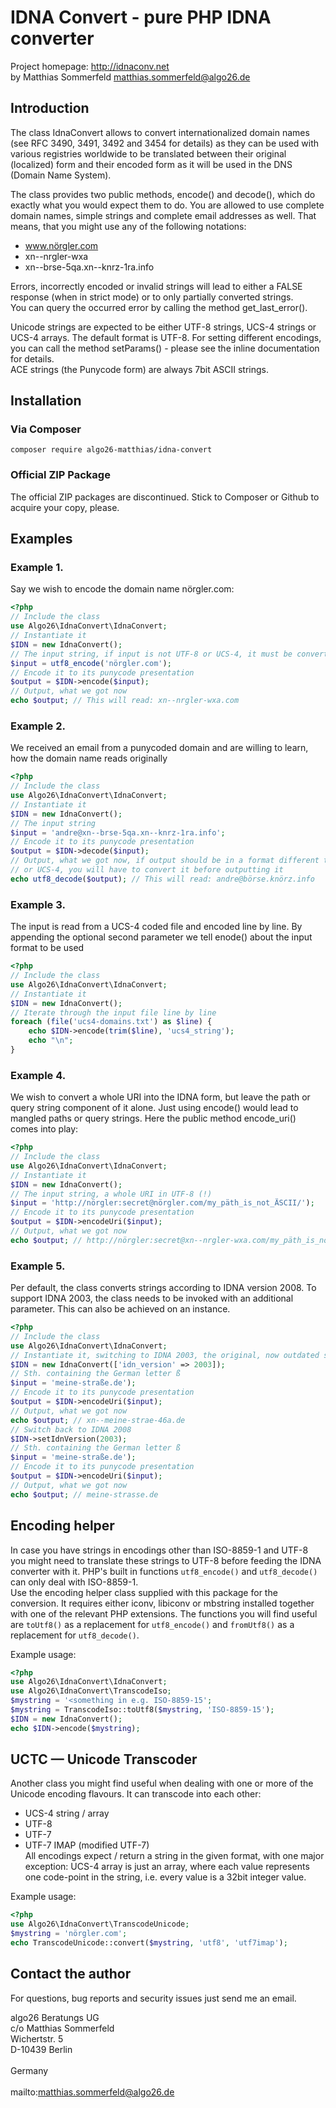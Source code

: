# IDNA Convert - pure PHP IDNA converter

Project homepage: <http://idnaconv.net><br>
by Matthias Sommerfeld <matthias.sommerfeld@algo26.de><br>

## Introduction

The class IdnaConvert allows to convert internationalized domain names (see RFC 3490, 3491, 3492 and 3454 for details) as they can be used with various registries worldwide to be translated between their original (localized) form and their encoded form as it will be used in the DNS (Domain Name System).

The class provides two public methods, encode() and decode(), which do exactly what you would expect them to do. You are allowed to use complete domain names, simple strings and complete email addresses as well. That means, that you might use any of the following notations:

- www.nörgler.com
- xn--nrgler-wxa
- xn--brse-5qa.xn--knrz-1ra.info

Errors, incorrectly encoded or invalid strings will lead to either a FALSE response (when in strict mode) or to only partially converted strings.  
You can query the occurred error by calling the method get_last_error().

Unicode strings are expected to be either UTF-8 strings, UCS-4 strings or UCS-4 arrays. The default format is UTF-8. For setting different encodings, you can call the method setParams() - please see the inline documentation for details.  
ACE strings (the Punycode form) are always 7bit ASCII strings.

## Installation

### Via Composer

```
composer require algo26-matthias/idna-convert
```

### Official ZIP Package

The official ZIP packages are discontinued. Stick to Composer or Github to acquire your copy, please.

## Examples

### Example 1. 

Say we wish to encode the domain name nörgler.com:

```php
<?php  
// Include the class
use Algo26\IdnaConvert\IdnaConvert;
// Instantiate it
$IDN = new IdnaConvert();
// The input string, if input is not UTF-8 or UCS-4, it must be converted before  
$input = utf8_encode('nörgler.com');  
// Encode it to its punycode presentation  
$output = $IDN->encode($input);  
// Output, what we got now  
echo $output; // This will read: xn--nrgler-wxa.com
```


### Example 2. 

We received an email from a punycoded domain and are willing to learn, how the domain name reads originally

```php
<?php  
// Include the class
use Algo26\IdnaConvert\IdnaConvert;
// Instantiate it
$IDN = new IdnaConvert();
// The input string  
$input = 'andre@xn--brse-5qa.xn--knrz-1ra.info';  
// Encode it to its punycode presentation  
$output = $IDN->decode($input);  
// Output, what we got now, if output should be in a format different to UTF-8  
// or UCS-4, you will have to convert it before outputting it  
echo utf8_decode($output); // This will read: andre@börse.knörz.info
```


### Example 3. 

The input is read from a UCS-4 coded file and encoded line by line. By appending the optional second parameter we tell enode() about the input format to be used

```php
<?php  
// Include the class
use Algo26\IdnaConvert\IdnaConvert;
// Instantiate it
$IDN = new IdnaConvert();
// Iterate through the input file line by line  
foreach (file('ucs4-domains.txt') as $line) {  
    echo $IDN->encode(trim($line), 'ucs4_string');  
    echo "\n";  
}
```


### Example 4. 

We wish to convert a whole URI into the IDNA form, but leave the path or query string component of it alone. Just using encode() would lead to mangled paths or query strings. Here the public method encode_uri() comes into play:

```php
<?php  
// Include the class
use Algo26\IdnaConvert\IdnaConvert;
// Instantiate it
$IDN = new IdnaConvert();
// The input string, a whole URI in UTF-8 (!)  
$input = 'http://nörgler:secret@nörgler.com/my_päth_is_not_ÄSCII/');  
// Encode it to its punycode presentation  
$output = $IDN->encodeUri($input);
// Output, what we got now  
echo $output; // http://nörgler:secret@xn--nrgler-wxa.com/my_päth_is_not_ÄSCII/
```


### Example 5. 

Per default, the class converts strings according to IDNA version 2008. To support IDNA 2003, the class needs to be invoked with an additional parameter. This can also be achieved on an instance.

```php
<?php  
// Include the class  
use Algo26\IdnaConvert\IdnaConvert;
// Instantiate it, switching to IDNA 2003, the original, now outdated standard
$IDN = new IdnaConvert(['idn_version' => 2003]);
// Sth. containing the German letter ß  
$input = 'meine-straße.de');  
// Encode it to its punycode presentation  
$output = $IDN->encodeUri($input);  
// Output, what we got now  
echo $output; // xn--meine-strae-46a.de  
// Switch back to IDNA 2008
$IDN->setIdnVersion(2003);
// Sth. containing the German letter ß  
$input = 'meine-straße.de');  
// Encode it to its punycode presentation  
$output = $IDN->encodeUri($input);
// Output, what we got now  
echo $output; // meine-strasse.de
```


## Encoding helper

In case you have strings in encodings other than ISO-8859-1 and UTF-8 you might need to translate these strings to UTF-8 before feeding the IDNA converter with it.
PHP's built in functions `utf8_encode()` and `utf8_decode()` can only deal with ISO-8859-1.  
Use the encoding helper class supplied with this package for the conversion. It requires either iconv, libiconv or mbstring installed together with one of the relevant PHP extensions. The functions you will find useful are
`toUtf8()` as a replacement for `utf8_encode()` and
`fromUtf8()` as a replacement for `utf8_decode()`.

Example usage:

```php
<?php  
use Algo26\IdnaConvert\IdnaConvert;
use Algo26\IdnaConvert\TranscodeIso;
$mystring = '<something in e.g. ISO-8859-15';  
$mystring = TranscodeIso::toUtf8($mystring, 'ISO-8859-15');
$IDN = new IdnaConvert();
echo $IDN->encode($mystring);
```


## UCTC &mdash; Unicode Transcoder

Another class you might find useful when dealing with one or more of the Unicode encoding flavours. It can transcode into each other:
- UCS-4 string / array  
- UTF-8  
- UTF-7  
- UTF-7 IMAP (modified UTF-7)  
All encodings expect / return a string in the given format, with one major exception: UCS-4 array is just an array, where each value represents one code-point in the string, i.e. every value is a 32bit integer value.

Example usage:

```php
<?php  
use Algo26\IdnaConvert\TranscodeUnicode;
$mystring = 'nörgler.com';  
echo TranscodeUnicode::convert($mystring, 'utf8', 'utf7imap');
```


## Contact the author

For questions, bug reports and security issues just send me an email.

algo26 Beratungs UG<br>
c/o Matthias Sommerfeld<br>
Wichertstr. 5<br>
D-10439 Berlin<br>
<br>
Germany<br>
<br>
mailto:matthias.sommerfeld@algo26.de

